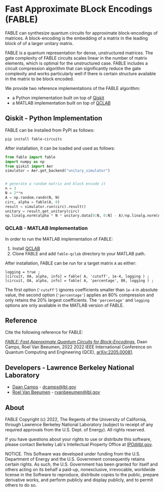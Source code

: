 # Fast Approximate BLock Encodings (FABLE)

FABLE can synthesize quantum circuits for approximate block-encodings of matrices. A block-encoding is the embedding of a matrix in the leading block of of a larger unitary matrix.

FABLE is a quantum representation for dense, unstructured matrices. The gate complexity of FABLE circuits scales linear in the number of matrix elements, which is optimal for the unstructured case. FABLE includes a circuit compression algorithm that can significantly reduce the gate complexity and works particularly well if there is certain structure available in the matrix to be block encoded.

We provide two reference implementations of the FABLE algorithm: 
* a Python implementation built on top of [Qiskit](https://qiskit.org/)
* a MATLAB implementation built on top of [QCLAB](https://github.com/QuantumComputingLab/qclab)


## Qiskit - Python Implementation

FABLE can be installed from PyPI as follows:

```
pip install fable-circuits
```

After installation, it can be loaded and used as follows:

```py
from fable import fable
import numpy as np
from qiskit import Aer
simulator = Aer.get_backend("unitary_simulator")


# generate a random matrix and block encode it
n = 3
N = 2**n
A = np.random.randn(N, N)
circ, alpha = fable(A, 0)
result = simulator.run(circ).result()
unitary = result.get_unitary(circ)
np.linalg.norm(alpha * N * unitary.data[0:N, 0:N] - A)/np.linalg.norm(A)
```

### QCLAB - MATLAB Implementation ###

In order to run the MATLAB implementation of FABLE:

1. Install [QCLAB](https://github.com/QuantumComputingLab/qclab)
2. Clone FABLE and add `fable-qclab` directory to your MATLAB path.

After installation, FABLE can be run for a target matrix `A` as either:

```
logging = true ;
[circuit, OA, alpha, info] = fable( A, 'cutoff', 1e-4, logging ) ;
[circuit, OA, alpha, info] = fable( A, 'percentage', 80, logging ) ;
```        
The first option (`'cutoff'`) ignores coefficients smaller than `1e-4` in absolute value, the second option
(`'percentage'`) applies an 80% compression and only retains the 20% largest coefficients. The `'percentage'` and `logging` options are only available in the MATLAB version of FABLE.

## Reference

Cite the following reference for FABLE:

[*FABLE: Fast Approximate Quantum Circuits for Block-Encodings*](https://ieeexplore.ieee.org/abstract/document/9951292), Daan Camps, Roel Van Beeumen, 2022 2022 IEEE International Conference on Quantum Computing and Engineering (QCE), [arXiv:2205.00081](https://arxiv.org/abs/2205.00081).

## Developers - Lawrence Berkeley National Laboratory
- [Daan Camps](http://campsd.github.io/) - dcamps@lbl.gov
- [Roel Van Beeumen](http://www.roelvanbeeumen.be/) - rvanbeeumen@lbl.gov

## About 
FABLE Copyright (c) 2022, The Regents of the University of California,
through Lawrence Berkeley National Laboratory (subject to receipt of
any required approvals from the U.S. Dept. of Energy). All rights reserved.

If you have questions about your rights to use or distribute this software,
please contact Berkeley Lab's Intellectual Property Office at
IPO@lbl.gov.

NOTICE.  This Software was developed under funding from the U.S. Department
of Energy and the U.S. Government consequently retains certain rights.  As
such, the U.S. Government has been granted for itself and others acting on
its behalf a paid-up, nonexclusive, irrevocable, worldwide license in the
Software to reproduce, distribute copies to the public, prepare derivative 
works, and perform publicly and display publicly, and to permit others to do so.
